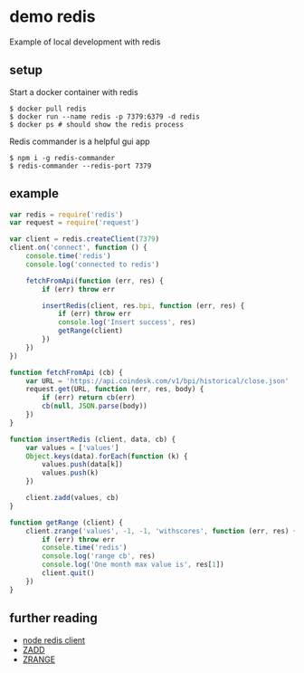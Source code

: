 # demo redis
Example of local development with redis


## setup
Start a docker container with redis

    $ docker pull redis
    $ docker run --name redis -p 7379:6379 -d redis
    $ docker ps # should show the redis process

Redis commander is a helpful gui app

    $ npm i -g redis-commander
    $ redis-commander --redis-port 7379


## example
```js
var redis = require('redis')
var request = require('request')

var client = redis.createClient(7379)
client.on('connect', function () {
    console.time('redis')
    console.log('connected to redis')

    fetchFromApi(function (err, res) {
        if (err) throw err

        insertRedis(client, res.bpi, function (err, res) {
            if (err) throw err
            console.log('Insert success', res)
            getRange(client)
        })
    })
})

function fetchFromApi (cb) {
    var URL = 'https://api.coindesk.com/v1/bpi/historical/close.json'
    request.get(URL, function (err, res, body) {
        if (err) return cb(err)
        cb(null, JSON.parse(body))
    })
}

function insertRedis (client, data, cb) {
    var values = ['values']
    Object.keys(data).forEach(function (k) {
        values.push(data[k])
        values.push(k)
    })

    client.zadd(values, cb)
}

function getRange (client) {
    client.zrange('values', -1, -1, 'withscores', function (err, res) {
        if (err) throw err
        console.time('redis')
        console.log('range cb', res)
        console.log('One month max value is', res[1])
        client.quit()
    })
}

```


## further reading

* [node redis client](https://github.com/NodeRedis/node_redis)
* [ZADD](https://redis.io/commands/zadd)
* [ZRANGE](https://redis.io/commands/zrange)

